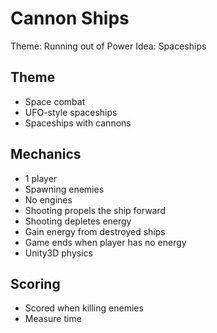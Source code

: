 # Cannon Ships

Theme: Running out of Power
Idea: Spaceships

## Theme

- Space combat
- UFO-style spaceships
- Spaceships with cannons

## Mechanics

- 1 player
- Spawning enemies
- No engines
- Shooting propels the ship forward
- Shooting depletes energy
- Gain energy from destroyed ships
- Game ends when player has no energy
- Unity3D physics

## Scoring

- Scored when killing enemies
- Measure time

